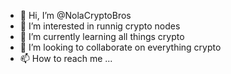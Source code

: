 - 👋 Hi, I’m @NolaCryptoBros
- 👀 I’m interested in runnig crypto nodes
- 🌱 I’m currently learning all things crypto
- 💞️ I’m looking to collaborate on everything crypto
- 📫 How to reach me ...

<!---
NolaCryptoBros/NolaCryptoBros is a ✨ special ✨ repository because its `README.md` (this file) appears on your GitHub profile.
You can click the Preview link to take a look at your changes.
--->
